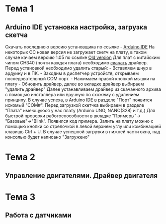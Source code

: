 # Тема 1
## Arduino IDE установка настройка, загрузка скетча
  Скачать последнюю версию установщика по ссылке - [Arduino IDE](http://arduino.cc/en/Main/Software)
  На некоторых ОС новая версия не загружает скетч на плату, в таком случае качаем версию 1.05 по ссылке [Old version]( https://www.arduino.cc/en/Main/OldSoftwareReleases#previous)
  Для плат с китайским чипом CH340 (почти каждая плата) необходимо [скачать](https://github.com/UltraAgent/thejedi/blob/master/ch340driver.zip) драйвер.
  Перед установкой необходимо удалить старый:
    - Вставляем шнур в ардуину и в ПК.
    - Заходим в диспетчер устройств, открываем последовательный COM порт.
    - Нажимаем правой кнопкой мышки на плату 
    - Обновить драйвер, далее во вкладке драйвер выбираем "удалить драйвер"
  Далее устанавливаем драйвер из скачанного архива с помощью инсталлера или вручную по схожему с удалением принципу.
  В случае успеха, в Arduino IDE в разделе "Порт" появится искомый "COM#". 
  Перед загрузкой скетчка выбираем в разделе "Плата" имеющуюся у нас плату (Arduino UNO, NANO(328) и т.д.)
  Для быстрой проверки работоспособности в вкладке "Примеры"-> "Базовые"->"Blink". Появился код примера.
  Залить на плату можно с помощью кнопки со стрелочкой в левой верхнем углу или комбинацией клавишь Ctrl + U.
  В случае успешной загрузки в нижней части окна, над консолью будет написано "Загружено"
# Тема 2
  ## Управление двигателями. Драйвер двигателя

# Тема 3
  ## Работа с датчиками

# 
